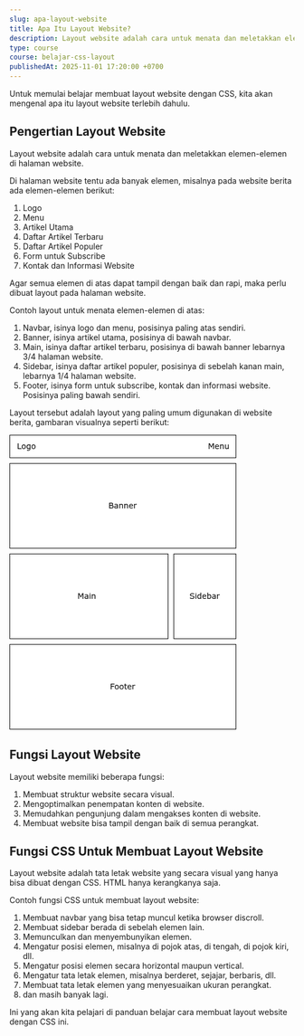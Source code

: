 ```yaml
---
slug: apa-layout-website
title: Apa Itu Layout Website?
description: Layout website adalah cara untuk menata dan meletakkan elemen-elemen di halaman website.
type: course
course: belajar-css-layout
publishedAt: 2025-11-01 17:20:00 +0700
---
```


Untuk memulai belajar membuat layout website dengan CSS, kita akan mengenal apa itu layout website terlebih dahulu.

## Pengertian Layout Website

Layout website adalah cara untuk menata dan meletakkan elemen-elemen di halaman website.

Di halaman website tentu ada banyak elemen, misalnya pada website berita ada elemen-elemen berikut:

1. Logo
2. Menu
3. Artikel Utama
4. Daftar Artikel Terbaru
5. Daftar Artikel Populer
6. Form untuk Subscribe
7. Kontak dan Informasi Website

Agar semua elemen di atas dapat tampil dengan baik dan rapi, maka perlu dibuat layout pada halaman website.

Contoh layout untuk menata elemen-elemen di atas:

1. Navbar, isinya logo dan menu, posisinya paling atas sendiri.
2. Banner, isinya artikel utama, posisinya di bawah navbar.
3. Main, isinya daftar artikel terbaru, posisinya di bawah banner lebarnya 3/4 halaman website.
4. Sidebar, isinya daftar artikel populer, posisinya di sebelah kanan main, lebarnya 1/4 halaman website.
5. Footer, isinya form untuk subscribe, kontak dan informasi website. Posisinya paling bawah sendiri.

Layout tersebut adalah layout yang paling umum digunakan di website berita, gambaran visualnya seperti berikut:

![Gambaran Visual Layout Website](./images/1-apa-itu-layout-website/layout-web-berita.png)

## Fungsi Layout Website

Layout website memiliki beberapa fungsi:

1. Membuat struktur website secara visual.
2. Mengoptimalkan penempatan konten di website.
3. Memudahkan pengunjung dalam mengakses konten di website.
4. Membuat website bisa tampil dengan baik di semua perangkat.

## Fungsi CSS Untuk Membuat Layout Website

Layout website adalah tata letak website yang secara visual yang hanya bisa dibuat dengan CSS. HTML hanya kerangkanya saja.

Contoh fungsi CSS untuk membuat layout website:

1. Membuat navbar yang bisa tetap muncul ketika browser discroll.
2. Membuat sidebar berada di sebelah elemen lain.
3. Memunculkan dan menyembunyikan elemen.
4. Mengatur posisi elemen, misalnya di pojok atas, di tengah, di pojok kiri, dll.
5. Mengatur posisi elemen secara horizontal maupun vertical. 
6. Mengatur tata letak elemen, misalnya berderet, sejajar, berbaris, dll.
7. Membuat tata letak elemen yang menyesuaikan ukuran perangkat.
8. dan masih banyak lagi.

Ini yang akan kita pelajari di panduan belajar cara membuat layout website dengan CSS ini.